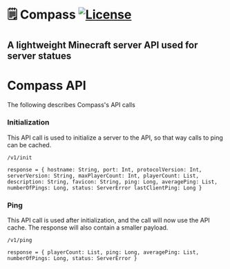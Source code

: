 # 🗒️ Compass [![License](https://img.shields.io/badge/license-MIT-brightgreen.svg)](https://github.com/isebasus/Archive/blob/master/LICENSE)
## A lightweight Minecraft server API used for server statues

# Compass API
The following describes Compass's API calls

### Initialization 
This API call is used to initialize a server to the API, so that way calls to ping can be cached.

``/v1/init``

``response = {
    hostname: String,
    port: Int,
    protocolVersion: Int,
    serverVersion: String,
    maxPlayerCount: Int,
    playerCount: List,
    description: String,
    favicon: String,
    ping: Long,
    averagePing: List,
    numberOfPings: Long,
    status: ServerError
    lastClientPing: Long
}``

### Ping
This API call is used after initialization, and the call will now use the API cache. The response will also contain a smaller payload. 

``/v1/ping``

``response = {
    playerCount: List,
    ping: Long,
    averagePing: List,
    numberOfPings: Long,
    status: ServerError
}``
